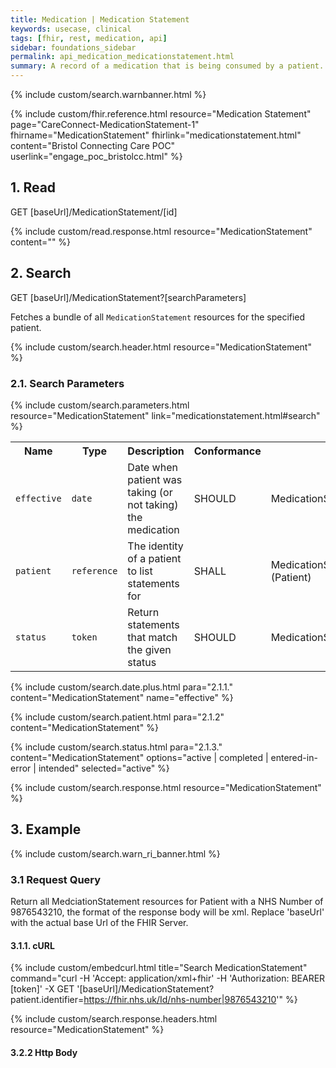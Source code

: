 ```yaml
---
title: Medication | Medication Statement
keywords: usecase, clinical
tags: [fhir, rest, medication, api]
sidebar: foundations_sidebar
permalink: api_medication_medicationstatement.html
summary: A record of a medication that is being consumed by a patient. A MedicationStatement may indicate that the patient may be taking the medication now, or has taken the medication in the past or will be taking the medication in the future.
---
```

{% include custom/search.warnbanner.html %}

{% include custom/fhir.reference.html resource="Medication Statement" page="CareConnect-MedicationStatement-1" fhirname="MedicationStatement" fhirlink="medicationstatement.html" content="Bristol Connecting Care POC" userlink="engage_poc_bristolcc.html" %}

## 1. Read ##

<div markdown="span" class="alert alert-success" role="alert">
GET [baseUrl]/MedicationStatement/[id]</div>

{% include custom/read.response.html resource="MedicationStatement" content="" %}

## 2. Search ##

<div markdown="span" class="alert alert-success" role="alert">
GET [baseUrl]/MedicationStatement?[searchParameters]</div>

Fetches a bundle of all `MedicationStatement` resources for the specified patient.

{% include custom/search.header.html resource="MedicationStatement" %}

### 2.1. Search Parameters ###

{% include custom/search.parameters.html resource="MedicationStatement" link="medicationstatement.html#search" %}

<table style="min-width:100%;width:100%">
<tr id="clinical">
    <th style="width:15%;">Name</th>
    <th style="width:10%;">Type</th>
    <th style="width:40%;">Description</th>
    <th style="width:5%;">Conformance</th>
    <th style="width:30%;">Path</th>
</tr>
<tr>
    <td><code class="highlighter-rouge">effective</code></td>
    <td><code class="highlighter-rouge">date</code></td>
    <td>Date when patient was taking (or not taking) the medication</td>
    <td>SHOULD</td>
    <td>MedicationStatement.effective</td>
</tr>
<tr>
    <td><code class="highlighter-rouge">patient</code></td>
    <td><code class="highlighter-rouge">reference</code></td>
    <td>The identity of a patient to list statements for</td>
    <td>SHALL</td>
    <td>MedicationStatement.patient<br>(Patient)</td>
</tr>
<tr>
    <td><code class="highlighter-rouge">status</code></td>
    <td><code class="highlighter-rouge">token</code></td>
    <td>Return statements that match the given status</td>
    <td>SHOULD</td>
    <td>MedicationStatement.status</td>
</tr>
</table>

<!--
Systems SHOULD support the following search combinations:

* patient

-->

{% include custom/search.date.plus.html para="2.1.1." content="MedicationStatement" name="effective" %}

{% include custom/search.patient.html para="2.1.2" content="MedicationStatement" %}

{% include custom/search.status.html para="2.1.3." content="MedicationStatement" options="active | completed | entered-in-error | intended" selected="active" %}

{% include custom/search.response.html resource="MedicationStatement" %}

## 3. Example ##

{% include custom/search.warn_ri_banner.html %}


### 3.1 Request Query ###

Return all MedciationStatement resources for Patient with a NHS Number of 9876543210, the format of the response body will be xml. Replace 'baseUrl' with the actual base Url of the FHIR Server.

#### 3.1.1. cURL ####

{% include custom/embedcurl.html title="Search MedicationStatement" command="curl -H 'Accept: application/xml+fhir' -H 'Authorization: BEARER [token]' -X GET  '[baseUrl]/MedicationStatement?patient.identifier=https://fhir.nhs.uk/Id/nhs-number|9876543210'" %}

{% include custom/search.response.headers.html resource="MedicationStatement" %}

#### 3.2.2 Http Body ####

<script src="https://gist.github.com/KevinMayfield/9ab94408ef84f46606dbdf236cb9e272.js"></script>
